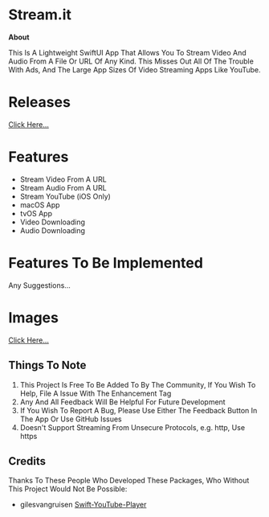 # Stream.it
**About**

This Is A Lightweight SwiftUI App That Allows You To Stream Video And Audio From A File Or URL Of Any Kind. This Misses Out All Of The Trouble With Ads, And The Large App Sizes Of Video Streaming Apps Like YouTube.

# Releases

[Click Here...](https://github.com/markydoodled/Stream.it/releases)

# Features

- Stream Video From A URL
- Stream Audio From A URL
- Stream YouTube (iOS Only)
- macOS App
- tvOS App
- Video Downloading
- Audio Downloading

# Features To Be Implemented 

Any Suggestions...

# Images

[Click Here...](https://github.com/markydoodled/Stream.it/tree/main/Images)

## **Things To Note**

 1. This Project Is Free To Be Added To By The Community, If You Wish To Help, File A Issue With The Enhancement Tag
 2. Any And All Feedback Will Be Helpful For Future Development
 3. If You Wish To Report A Bug, Please Use Either The Feedback Button In The App Or Use GitHub Issues
 4. Doesn't Support Streaming From Unsecure Protocols, e.g. http, Use https
 
 ## **Credits**
 
 Thanks To These People Who Developed These Packages, Who Without This Project Would Not Be Possible:
 
 - gilesvangruisen [Swift-YouTube-Player](https://github.com/gilesvangruisen/Swift-YouTube-Player)
